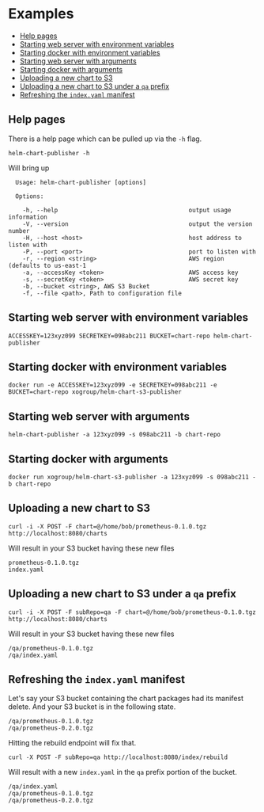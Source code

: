 # Examples

<!-- START doctoc generated TOC please keep comment here to allow auto update -->
<!-- DON'T EDIT THIS SECTION, INSTEAD RE-RUN doctoc TO UPDATE -->


- [Help pages](#help-pages)
- [Starting web server with environment variables](#starting-web-server-with-environment-variables)
- [Starting docker with environment variables](#starting-docker-with-environment-variables)
- [Starting web server with arguments](#starting-web-server-with-arguments)
- [Starting docker with arguments](#starting-docker-with-arguments)
- [Uploading a new chart to S3](#uploading-a-new-chart-to-s3)
- [Uploading a new chart to S3 under a `qa` prefix](#uploading-a-new-chart-to-s3-under-a-qa-prefix)
- [Refreshing the `index.yaml` manifest](#refreshing-the-indexyaml-manifest)

<!-- END doctoc generated TOC please keep comment here to allow auto update -->

## Help pages

There is a help page which can be pulled up via the `-h` flag.

```
helm-chart-publisher -h
```

Will bring up

```
  Usage: helm-chart-publisher [options]

  Options:

    -h, --help                                     output usage information
    -V, --version                                  output the version number
    -H, --host <host>                              host address to listen with
    -P, --port <port>                              port to listen with
    -r, --region <string>                          AWS region (defaults to us-east-1
    -a, --accessKey <token>                        AWS access key
    -s, --secretKey <token>                        AWS secret key
    -b, --bucket <string>, AWS S3 Bucket
    -f, --file <path>, Path to configuration file
```

## Starting web server with environment variables

```
ACCESSKEY=123xyz099 SECRETKEY=098abc211 BUCKET=chart-repo helm-chart-publisher
```

## Starting docker with environment variables

```
docker run -e ACCESSKEY=123xyz099 -e SECRETKEY=098abc211 -e BUCKET=chart-repo xogroup/helm-chart-s3-publisher
```

## Starting web server with arguments

```
helm-chart-publisher -a 123xyz099 -s 098abc211 -b chart-repo
```

## Starting docker with arguments

```
docker run xogroup/helm-chart-s3-publisher -a 123xyz099 -s 098abc211 -b chart-repo
```

## Uploading a new chart to S3

```
curl -i -X POST -F chart=@/home/bob/prometheus-0.1.0.tgz http://localhost:8080/charts
```

Will result in your S3 bucket having these new files

```
prometheus-0.1.0.tgz
index.yaml
```

## Uploading a new chart to S3 under a `qa` prefix

```
curl -i -X POST -F subRepo=qa -F chart=@/home/bob/prometheus-0.1.0.tgz http://localhost:8080/charts
```

Will result in your S3 bucket having these new files

```
/qa/prometheus-0.1.0.tgz
/qa/index.yaml
```

## Refreshing the `index.yaml` manifest

Let's say your S3 bucket containing the chart packages had its manifest delete.  And your S3 bucket is in the following state.

```
/qa/prometheus-0.1.0.tgz
/qa/prometheus-0.2.0.tgz
```

Hitting the rebuild endpoint will fix that.

```
curl -X POST -F subRepo=qa http://localhost:8080/index/rebuild
```

Will result with a new `index.yaml` in the `qa` prefix portion of the bucket.

```
/qa/index.yaml
/qa/prometheus-0.1.0.tgz
/qa/prometheus-0.2.0.tgz
```


